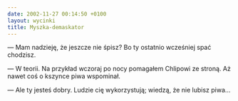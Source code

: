 ```yaml
---
date: 2002-11-27 00:14:50 +0100
layout: wycinki
title: Myszka-demaskator
---
```


— Mam nadzieję, że jeszcze nie śpisz? Bo ty ostatnio wcześniej spać chodzisz.

— W teorii. Na przykład wczoraj po nocy pomagałem Chlipowi ze stroną. Aż nawet coś o kszynce piwa wspominał.

— Ale ty jesteś dobry. Ludzie cię wykorzystują; wiedzą, że nie lubisz piwa…
